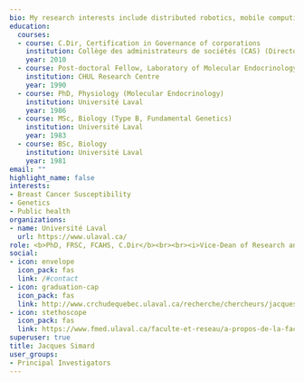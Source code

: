 ```yaml
---
bio: My research interests include distributed robotics, mobile computing and programmable matter.
education:
  courses:
  - course: C.Dir, Certification in Governance of corporations
    institution: Collège des administrateurs de sociétés (CAS) (Directors College)
    year: 2010
  - course: Post-doctoral Fellow, Laboratory of Molecular Endocrinology
    institution: CHUL Research Centre
    year: 1990
  - course: PhD, Physiology (Molecular Endocrinology)
    institution: Université Laval
    year: 1986
  - course: MSc, Biology (Type B, Fundamental Genetics)
    institution: Université Laval
    year: 1983
  - course: BSc, Biology
    institution: Université Laval
    year: 1981
email: ""
highlight_name: false
interests:
- Breast Cancer Susceptibility
- Genetics
- Public health
organizations:
- name: Université Laval
  url: https://www.ulaval.ca/
role: <b>PhD, FRSC, FCAHS, C.Dir</b><br><br><i>Vice-Dean of Research and Innovation,<br>Full Professor,<br>Department of Molecular Medicine,<br>Faculty of Medicine, Université Laval<br>CHU de Québec – Université Laval Research Center</i>
social:
- icon: envelope
  icon_pack: fas
  link: /#contact
- icon: graduation-cap
  icon_pack: fas
  link: http://www.crchudequebec.ulaval.ca/recherche/chercheurs/jacques-simard/
- icon: stethoscope
  icon_pack: fas
  link: https://www.fmed.ulaval.ca/faculte-et-reseau/a-propos-de-la-faculte/direction-et-gouvernance/jacques-simard/
superuser: true
title: Jacques Simard
user_groups:
- Principal Investigators
---
```


